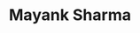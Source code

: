 ---
layout      : member
bodyid      : "members"
bodyclass   : "content"

title       : "Mayank Sharma"
photo       : "mayank.jpg"
description : "Developer, IoT Enthusiast"
quote       : 

links:
 - url      : "https://github.com/maany"
   icon     : "fa-github"
 - url      : "https://twitter.com/maany_shr"
   icon     : "fa-twitter"
 - url      : "https://www.linkedin.com/in/mayanksharma94"
   icon     : "fa-linkedin-square"

interviewed : 
---